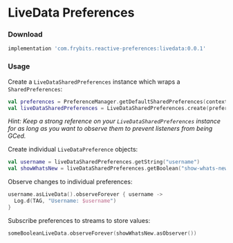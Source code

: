 # LiveData Preferences

### Download

```groovy
implementation 'com.frybits.reactive-preferences:livedata:0.0.1'
```

### Usage

Create a `LiveDataSharedPreferences` instance which wraps a `SharedPreferences`:

```kotlin
val preferences = PreferenceManager.getDefaultSharedPreferences(context)
val liveDataSharedPreferences = LiveDataSharedPreferences.create(preferences)
```

*Hint: Keep a strong reference on your `LiveDataSharedPreferences` instance for as long as you want to observe them to prevent listeners from being GCed.*

Create individual `LiveDataPreference` objects:

```kotlin
val username = liveDataSharedPreferences.getString("username")
val showWhatsNew = liveDataSharedPreferences.getBoolean("show-whats-new", true)
```

Observe changes to individual preferences:

```kotlin
username.asLiveData().observeForever { username ->
  Log.d(TAG, "Username: $username")
}
```

Subscribe preferences to streams to store values:

```kotlin
someBooleanLiveData.observeForever(showWhatsNew.asObserver())
```

